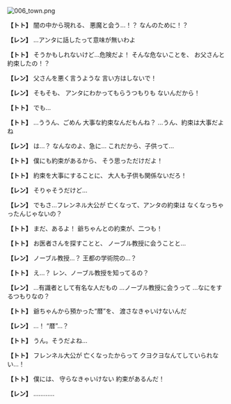 
![006_town.png](../images/backgrounds/006_town.png)

**【トト】**
闇の中から現れる、
悪魔と会う…！？
なんのために！？

**【レン】**
…アンタに話したって意味が無いわよ

**【トト】**
そうかもしれないけど…危険だよ！
そんな危ないことを、
お父さんと約束したの！？

**【レン】**
父さんを悪く言うような
言い方はしないで！

**【レン】**
そもそも、
アンタにわかってもらうつもりも
ないんだから！

**【トト】**
でも…

**【トト】**
…ううん、ごめん
大事な約束なんだもんね？
…うん、約束は大事だよね

**【レン】**
は…？
なんなのよ、急に…
これだから、子供って…

**【トト】**
僕にも約束があるから、
そう思っただけだよ！

**【トト】**
約束を大事にすることに、
大人も子供も関係ないだろ！

**【レン】**
そりゃそうだけど…

**【レン】**
でもさ…フレンネル大公が
亡くなって、アンタの約束は
なくなっちゃったんじゃないの？

**【トト】**
まだ、あるよ！
爺ちゃんとの約束が、二つも！

**【トト】**
お医者さんを探すことと、
ノーブル教授に会うことと…

**【レン】**
ノーブル教授…？
王都の学術院の…？

**【トト】**
え…？
レン、ノーブル教授を知ってるの？

**【レン】**
…有識者として有名な人だもの
…ノーブル教授に会うって
…なにをするつもりなの？

**【トト】**
爺ちゃんから預かった“暦”を、
渡さなきゃいけないんだ

**【レン】**
…！
“暦”…？

**【トト】**
うん。そうだよね…

**【トト】**
フレンネル大公が
亡くなったからって
クヨクヨなんてしていられない…！

**【トト】**
僕には、
守らなきゃいけない
約束があるんだ！

**【レン】**
…………
